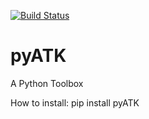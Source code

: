 [![Build Status](https://travis-ci.org/aturki/pyATK.svg?branch=master)](https://travis-ci.org/aturki/pyATK)
# pyATK

A Python Toolbox


How to install:
pip install pyATK
